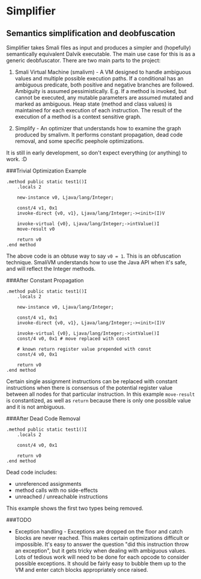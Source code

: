 Simplifier
==========

Semantics simplification and deobfuscation
------------------------------------------

Simplifier takes Smali files as input and produces a simpler and (hopefully) semantically equivalent Dalvik executable. The main use case for this is as a generic deobfuscator. There are two main parts to the project:

1. Smali Virtual Machine (smalivm) - A VM designed to handle ambiguous values and multiple possible execution paths. If a conditional has an ambiguous predicate, both positive and negative branches are followed. Ambiguity is assumed pessimistically. E.g. If a method is invoked, but cannot be executed, any mutable parameters are assumed mutated and marked as ambiguous. Heap state (method and class values) is maintained for each execution of each instruction. The result of the execution of a method is a context sensitive graph.

2. Simplify - An optimizer that understands how to examine the graph produced by smalivm. It performs constant propagation, dead code removal, and some specific peephole optimizations.

It is still in early development, so don't expect everything (or anything) to work. :D

###Trivial Optimization Example
```
.method public static test1()I
    .locals 2

    new-instance v0, Ljava/lang/Integer;

    const/4 v1, 0x1
    invoke-direct {v0, v1}, Ljava/lang/Integer;-><init>(I)V

    invoke-virtual {v0}, Ljava/lang/Integer;->intValue()I
    move-result v0

    return v0
.end method
```

The above code is an obtuse way to say `v0 = 1`. This is an obfuscation technique. SmaliVM understands how to use the Java API when it's safe, and will reflect the Integer methods.


###After Constant Propagation
```
.method public static test1()I
    .locals 2

    new-instance v0, Ljava/lang/Integer;

    const/4 v1, 0x1
    invoke-direct {v0, v1}, Ljava/lang/Integer;-><init>(I)V

    invoke-virtual {v0}, Ljava/lang/Integer;->intValue()I
    const/4 v0, 0x1 # move replaced with const

    # known return register value prepended with const
    const/4 v0, 0x1

    return v0
.end method
```

Certain single assignment instructions can be replaced with constant instructions when there is consensus of the potential register value between all nodes for that particular instruction. In this example `move-result` is constantized, as well as `return` because there is only one possible value and it is not ambiguous.


###After Dead Code Removal
```
.method public static test1()I
    .locals 2

    const/4 v0, 0x1

    return v0
.end method
```

Dead code includes:

* unreferenced assignments
* method calls with no side-effects
* unreached / unreachable instructions

This example shows the first two types being removed.

###TODO
* Exception handling - Exceptions are dropped on the floor and catch blocks are never reached. This makes certain optimizations difficult or impossible. It's easy to answer the question "did this instruction throw an exception", but it gets tricky when dealing with ambiguous values. Lots of tedious work will need to be done for each opcode to consider possible exceptions. It should be fairly easy to bubble them up to the VM and enter catch blocks appropriately once raised.
